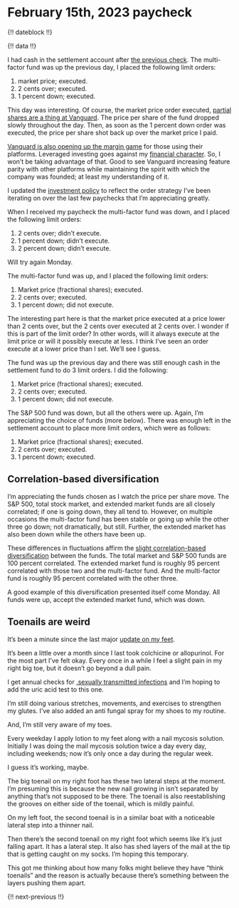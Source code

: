 # February 15th, 2023 paycheck

{!! dateblock !!}

{!! data !!}

I had cash in the settlement account after [the previous check](/experiences/finances/paycheck-to-paycheck/20230201/). The multi-factor fund was up the previous day, I placed the following limit orders:

1. market price; executed.
2. 2 cents over; executed.
3. 1 percent down; executed.

This day was interesting. Of course, the market price order executed, [partial shares are a thing at Vanguard](https://investor.vanguard.com/investor-resources-education/article/investing-in-vanguard-etfs). The price per share of the fund dropped slowly throughout the day. Then, as soon as the 1 percent down order was executed, the price per share shot back up over the market price I paid.

[Vanguard is also opening up the margin game](https://investor.vanguard.com/client-benefits/margin) for those using their platforms. Leveraged investing goes against my [financial character](/experiences/finances/#practices). So, I won’t be taking advantage of that. Good to see Vanguard increasing feature parity with other platforms while maintaining the spirit with which the company was founded; at least my understanding of it.

I updated the [investment policy](/experiences/finances/investment-policy/#investments) to reflect the order strategy I’ve been iterating on over the last few paychecks that I’m appreciating greatly.

When I received my paycheck the multi-factor fund was down, and I placed the following limit orders:

1. 2 cents over; didn’t execute.
2. 1 percent down; didn’t execute.
3. 2 percent down; didn’t execute.

Will try again Monday.

The multi-factor fund was up, and I placed the following limit orders:

1. Market price (fractional shares); executed.
2. 2 cents over; executed.
3. 1 percent down; did not execute.

The interesting part here is that the market price executed at a price lower than 2 cents over, but the 2 cents over executed at 2 cents over. I wonder if this is part of the limit order? In other words, will it always execute at the limit price or will it possibly execute at less. I think I’ve seen an order execute at a lower price than I set. We’ll see I guess.

The fund was up the previous day and there was still enough cash in the settlement fund to do 3 limit orders. I did the following:

1. Market price (fractional shares); executed.
2. 2 cents over; executed.
3. 1 percent down; did not execute.

The S&P 500 fund was down, but all the others were up. Again, I’m appreciating the choice of funds (more below). There was enough left in the settlement account to place more limit orders, which were as follows:

1. Market price (fractional shares); executed.
2. 2 cents over; executed.
3. 1 percent down; executed.

## Correlation-based diversification 

I’m appreciating the funds chosen as I watch the price per share move. The S&P 500, total stock market, and extended market funds are all closely correlated; if one is going down, they all tend to. However, on multiple occasions the multi-factor fund has been stable or going up while the other three go down; not dramatically, but still. Further, the extended market has also been down while the others have been up.

These differences in fluctuations affirm the [slight correlation-based diversification](https://www.portfoliovisualizer.com/asset-correlations?s=y&symbols=VFMF%2CVTI%2CVOO%2CVXF&timePeriod=2&tradingDays=60&months=36) between the funds. The total market and S&P 500 funds are 100 percent correlated. The extended market fund is roughly 95 percent correlated with those two and the multi-factor fund. And the multi-factor fund is roughly 95 percent correlated with the other three.

A good example of this diversification presented itself come Monday. All funds were up, accept the extended market fund, which was down.

## Toenails are weird

It’s been a minute since the last major [update on my feet](/experiences/finances/paycheck-to-paycheck/20230101/#health-and-wellness).

It’s been a little over a month since I last took colchicine or allopurinol. For the most part I’ve felt okay. Every once in a while I feel a slight pain in my right big toe, but it doesn’t go beyond a dull pain.

I get annual checks for [.sexually transmitted infections](STIs) and I’m hoping to add the uric acid test to this one.

I’m still doing various stretches, movements, and exercises to strengthen my glutes. I’ve also added an anti fungal spray for my shoes to my routine.

And, I’m still very aware of my toes.

Every weekday I apply lotion to my feet along with a nail mycosis solution. Initially I was doing the mail mycosis solution twice a day every day, including weekends; now it’s only once a day during the regular week.

I guess it’s working, maybe.

The big toenail on my right foot has these two lateral steps at the moment. I’m presuming this is because the new nail growing in isn’t separated by anything that’s not supposed to be there. The toenail is also reestablishing the grooves on either side of the toenail, which is mildly painful.

On my left foot, the second toenail is in a similar boat with a noticeable lateral step into a thinner nail. 

Then there’s the second toenail on my right foot which seems like it’s just falling apart. It has a lateral step. It also has shed layers of the mail at the tip that is getting caught on my socks. I’m hoping this temporary.

This got me thinking about how many folks might believe they have “think toenails” and the reason is actually because there’s something between the layers pushing them apart.

{!! next-previous !!}
